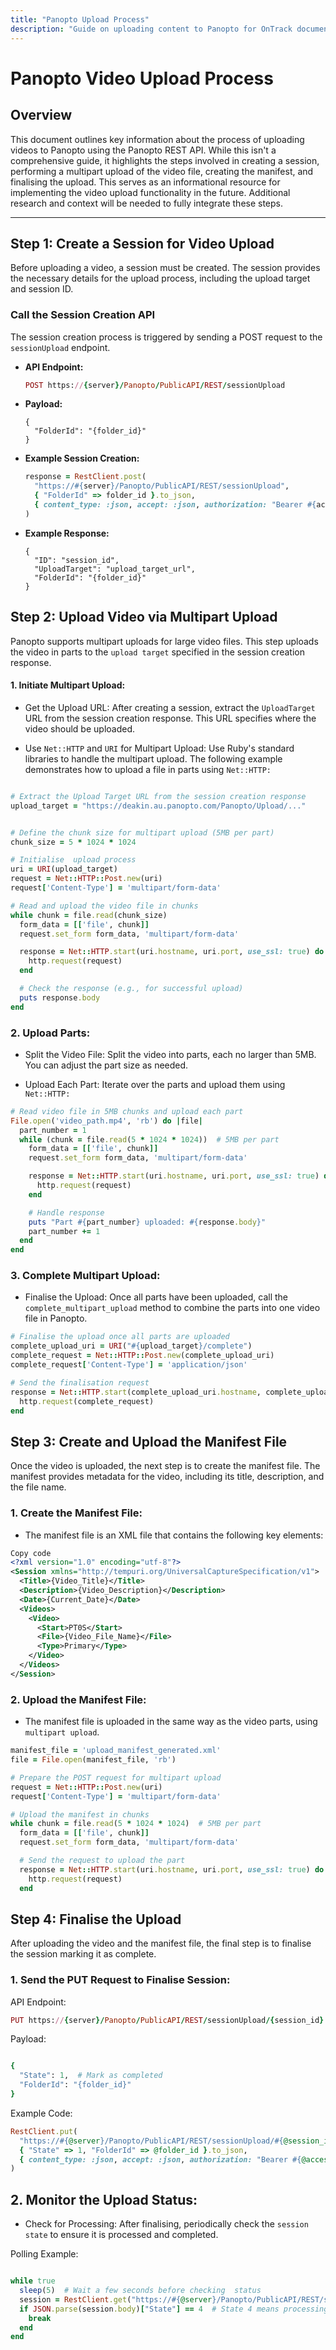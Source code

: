 ```yaml
---
title: "Panopto Upload Process"
description: "Guide on uploading content to Panopto for OnTrack documentation."
---
```


# Panopto Video Upload Process

## Overview
This document outlines key information about the process of uploading videos to Panopto using the Panopto REST API. While this isn't a comprehensive guide, it highlights the steps involved in creating a session, performing a multipart upload of the video file, creating the manifest, and finalising the upload. This serves as an informational resource for implementing the video upload functionality in the future. Additional research and context will be needed to fully integrate these steps.

---

## Step 1: Create a Session for Video Upload

Before uploading a video, a session must be created. The session provides the necessary details for the upload process, including the upload target and session ID.

###  Call the Session Creation API
The session creation process is triggered by sending a POST request to the `sessionUpload` endpoint.

- **API Endpoint:**
  ```ruby
  POST https://{server}/Panopto/PublicAPI/REST/sessionUpload
  ```
- **Payload:**
  ```http
  {
    "FolderId": "{folder_id}"
  }

  ```
- **Example Session Creation:**
  ```ruby
  response = RestClient.post(
    "https://#{server}/Panopto/PublicAPI/REST/sessionUpload",
    { "FolderId" => folder_id }.to_json,
    { content_type: :json, accept: :json, authorization: "Bearer #{access_token}" }
  )
  ```

- **Example Response:**
  ```http
  {
    "ID": "session_id",
    "UploadTarget": "upload_target_url",
    "FolderId": "{folder_id}"
  }
  ```
## Step 2: Upload Video via Multipart Upload
Panopto supports multipart uploads for large video files. This step uploads the video in parts to the ```upload target``` specified in the session creation response.

#### 1. Initiate Multipart Upload:
- Get the Upload URL: After creating a session, extract the ```UploadTarget``` URL from the session creation response. This URL specifies where the video should be uploaded.

- Use `Net::HTTP` and `URI` for Multipart Upload: Use Ruby's standard libraries to handle the multipart upload. The following example demonstrates how to upload a file in parts using `Net::HTTP:`

```ruby

# Extract the Upload Target URL from the session creation response
upload_target = "https://deakin.au.panopto.com/Panopto/Upload/..."


# Define the chunk size for multipart upload (5MB per part)
chunk_size = 5 * 1024 * 1024

# Initialise  upload process 
uri = URI(upload_target)
request = Net::HTTP::Post.new(uri)
request['Content-Type'] = 'multipart/form-data'

# Read and upload the video file in chunks
while chunk = file.read(chunk_size)
  form_data = [['file', chunk]]
  request.set_form form_data, 'multipart/form-data'

  response = Net::HTTP.start(uri.hostname, uri.port, use_ssl: true) do |http|
    http.request(request)
  end

  # Check the response (e.g., for successful upload)
  puts response.body
end
```
### 2. Upload Parts:
- Split the Video File: Split the video into parts, each no larger than 5MB. You can adjust the part size as needed.

- Upload Each Part: Iterate over the parts and upload them using `Net::HTTP:`

```ruby
# Read video file in 5MB chunks and upload each part
File.open('video_path.mp4', 'rb') do |file|
  part_number = 1
  while (chunk = file.read(5 * 1024 * 1024))  # 5MB per part
    form_data = [['file', chunk]]
    request.set_form form_data, 'multipart/form-data'

    response = Net::HTTP.start(uri.hostname, uri.port, use_ssl: true) do |http|
      http.request(request)
    end

    # Handle response
    puts "Part #{part_number} uploaded: #{response.body}"
    part_number += 1
  end
end
```
### 3. Complete Multipart Upload:
- Finalise the Upload: Once all parts have been uploaded, call the ``complete_multipart_upload`` method to combine the parts into one video file in Panopto.

```ruby
# Finalise the upload once all parts are uploaded
complete_upload_uri = URI("#{upload_target}/complete")
complete_request = Net::HTTP::Post.new(complete_upload_uri)
complete_request['Content-Type'] = 'application/json'

# Send the finalisation request
response = Net::HTTP.start(complete_upload_uri.hostname, complete_upload_uri.port, use_ssl: true) do |http|
  http.request(complete_request)
end
```
## Step 3: Create and Upload the Manifest File
Once the video is uploaded, the next step is to create the manifest file. The manifest provides metadata for the video, including its title, description, and the file name.

### 1. Create the Manifest File:
- The manifest file is an XML file that contains the following key elements:

```xml
Copy code
<?xml version="1.0" encoding="utf-8"?>
<Session xmlns="http://tempuri.org/UniversalCaptureSpecification/v1">
  <Title>{Video_Title}</Title>
  <Description>{Video_Description}</Description>
  <Date>{Current_Date}</Date>
  <Videos>
    <Video>
      <Start>PT0S</Start>
      <File>{Video_File_Name}</File>
      <Type>Primary</Type>
    </Video>
  </Videos>
</Session>
```
### 2. Upload the Manifest File:
- The manifest file is uploaded in the same way as the video parts, using `multipart upload`.

```ruby
manifest_file = 'upload_manifest_generated.xml'
file = File.open(manifest_file, 'rb')

# Prepare the POST request for multipart upload
request = Net::HTTP::Post.new(uri)
request['Content-Type'] = 'multipart/form-data'

# Upload the manifest in chunks
while chunk = file.read(5 * 1024 * 1024)  # 5MB per part
  form_data = [['file', chunk]]
  request.set_form form_data, 'multipart/form-data'

  # Send the request to upload the part
  response = Net::HTTP.start(uri.hostname, uri.port, use_ssl: true) do |http|
    http.request(request)
  end
```
## Step 4: Finalise the Upload
After uploading the video and the manifest file, the final step is to finalise the session marking it as complete.

### 1. Send the PUT Request to Finalise Session:
API Endpoint:

```ruby
PUT https://{server}/Panopto/PublicAPI/REST/sessionUpload/{session_id}
```
Payload:

```ruby

{
  "State": 1,  # Mark as completed
  "FolderId": "{folder_id}"
}
```
Example Code:

```ruby
RestClient.put(
  "https://#{@server}/Panopto/PublicAPI/REST/sessionUpload/#{@session_id}",
  { "State" => 1, "FolderId" => @folder_id }.to_json,
  { content_type: :json, accept: :json, authorization: "Bearer #{@access_token}" }
)
```
## 2. Monitor the Upload Status:
- Check for Processing: After finalising, periodically check the `session state` to ensure it is processed and completed.

Polling Example:

```ruby

while true
  sleep(5)  # Wait a few seconds before checking  status
  session = RestClient.get("https://#{@server}/Panopto/PublicAPI/REST/sessionUpload/#{@session_id}")
  if JSON.parse(session.body)["State"] == 4  # State 4 means processing complete
    break
  end
end
```
